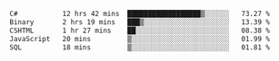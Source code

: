 <!--START_SECTION:waka-->

```txt
C#           12 hrs 42 mins  ██████████████████▒░░░░░░   73.27 %
Binary       2 hrs 19 mins   ███▒░░░░░░░░░░░░░░░░░░░░░   13.39 %
CSHTML       1 hr 27 mins    ██░░░░░░░░░░░░░░░░░░░░░░░   08.38 %
JavaScript   20 mins         ▒░░░░░░░░░░░░░░░░░░░░░░░░   01.99 %
SQL          18 mins         ▒░░░░░░░░░░░░░░░░░░░░░░░░   01.81 %
```

<!--END_SECTION:waka-->
